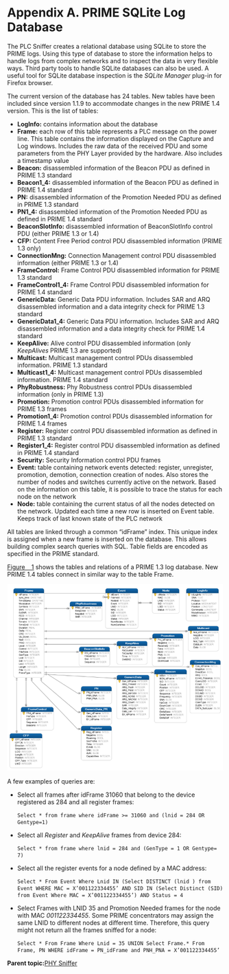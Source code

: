 # Appendix A. PRIME SQLite Log Database

The PLC Sniffer creates a relational database using SQLite to store the PRIME logs. Using this type of database to store the information helps to handle logs from complex networks and to inspect the data in very flexible ways. Third party tools to handle SQLite databases can also be used. A useful tool for SQLite database inspection is the *SQLite Manager* plug-in for Firefox browser.

The current version of the database has 24 tables. New tables have been included since version 1.1.9 to accommodate changes in the new PRIME 1.4 version. This is the list of tables:

-   **LogInfo:** contains information about the database
-   **Frame:** each row of this table represents a PLC message on the power line. This table contains the information displayed on the Capture and Log windows. Includes the raw data of the received PDU and some parameters from the PHY Layer provided by the hardware. Also includes a timestamp value
-   **Beacon:** disassembled information of the Beacon PDU as defined in PRIME 1.3 standard
-   **Beacon1\_4:** disassembled information of the Beacon PDU as defined in PRIME 1.4 standard
-   **PN:** disassembled information of the Promotion Needed PDU as defined in PRIME 1.3 standard
-   **PN1\_4:** disassembled information of the Promotion Needed PDU as defined in PRIME 1.4 standard
-   **BeaconSlotInfo:** disassembled information of BeaconSlotInfo control PDU \(either PRIME 1.3 or 1.4\)
-   **CFP:** Content Free Period control PDU disassembled information \(PRIME 1.3 only\)
-   **ConnectionMng:** Connection Management control PDU disassembled information \(either PRIME 1.3 or 1.4\)
-   **FrameControl:** Frame Control PDU disassembled information for PRIME 1.3 standard
-   **FrameControl1\_4:** Frame Control PDU disassembled information for PRIME 1.4 standard
-   **GenericData:** Generic Data PDU information. Includes SAR and ARQ disassembled information and a data integrity check for PRIME 1.3 standard
-   **GenericData1\_4:** Generic Data PDU information. Includes SAR and ARQ disassembled information and a data integrity check for PRIME 1.4 standard
-   **KeepAlive:** Alive control PDU disassembled information \(only *KeepAlives* PRIME 1.3 are supported\)
-   **Multicast:** Multicast management control PDUs disassembled information. PRIME 1.3 standard
-   **Multicast1\_4:** Multicast management control PDUs disassembled information. PRIME 1.4 standard
-   **PhyRobustness:** Phy Robustness control PDUs disassembled information \(only in PRIME 1.3\)
-   **Promotion:** Promotion control PDUs disassembled information for PRIME 1.3 frames
-   **Promotion1\_4:** Promotion control PDUs disassembled information for PRIME 1.4 frames
-   **Register:** Register control PDU disassembled information as defined in PRIME 1.3 standard
-   **Register1\_4:** Register control PDU disassembled information as defined in PRIME 1.4 standard
-   **Security:** Security Information control PDU frames
-   **Event:** table containing network events detected: register, unregister, promotion, demotion, connection creation of nodes. Also stores the number of nodes and switches currently active on the network. Based on the information on this table, it is possible to trace the status for each node on the network
-   **Node:** table containing the current status of all the nodes detected on the network. Updated each time a new row is inserted on Event table. Keeps track of last known state of the PLC network

All tables are linked through a common “idFrame” index. This unique index is assigned when a new frame is inserted on the database. This allows building complex search queries with SQL. Table fields are encoded as specified in the PRIME standard.

[Figure   1](#FIG_KBV_ZYM_SCB) shows the tables and relations of a PRIME 1.3 log database. New PRIME 1.4 tables connect in similar way to the table Frame.

![](GUID-4EC9B9AC-A515-4F1F-85E4-2CD30866680F-low.png "PLC Sniffer Prime 1.3 Log Database")

A few examples of queries are:

-   Select all frames after idFrame 31060 that belong to the device registered as 284 and all register frames:

    ```
    Select * from frame where idFrame >= 31060 and (lnid = 284 OR Gentype=1)
    ```

-   Select all *Register* and *KeepAlive* frames from device 284:

    ```
    Select * from frame where lnid = 284 and (GenType = 1 OR Gentype= 7)
    ```

-   Select all the register events for a node defined by a MAC address:

    ```
    Select * From Event Where Lnid IN (Select DISTINCT (lnid ) from Event WHERE MAC = X’001122334455’ AND SID IN (Select Distinct (SID) from Event Where MAC = X’001122334455’) AND Status = 4
    ```

-   Select Frames with LNID 35 and Promotion Needed frames for the node with MAC *001122334455*. Some PRIME concentrators may assign the same LNID to different nodes at different time. Therefore, this query might not return all the frames sniffed for a node:

    ```
    Select * From Frame Where Lnid = 35 UNION Select Frame.* From Frame, PN WHERE idFrame = PN_idFrame and PNH_PNA = X’001122334455’
    ```


**Parent topic:**[PHY Sniffer](GUID-8D66ECA9-8C74-42B9-8915-33D381579FBB.md)

